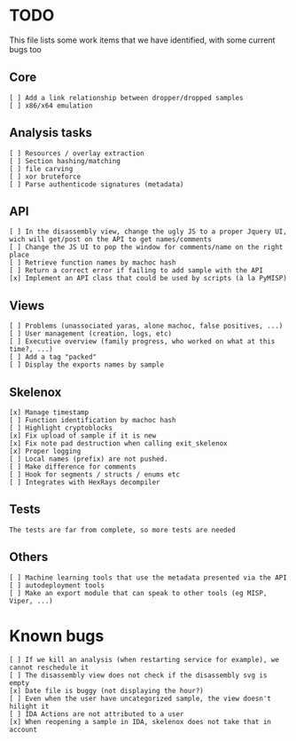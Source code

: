 # TODO
This file lists some work items that we have identified,
with some current bugs too

## Core
	[ ] Add a link relationship between dropper/dropped samples
	[ ] x86/x64 emulation

## Analysis tasks
	[ ] Resources / overlay extraction
	[ ] Section hashing/matching
	[ ] file carving
	[ ] xor bruteforce
	[ ] Parse authenticode signatures (metadata)

## API
	[ ] In the disassembly view, change the ugly JS to a proper Jquery UI, wich will get/post on the API to get names/comments
	[ ] Change the JS UI to pop the window for comments/name on the right place
	[ ] Retrieve function names by machoc hash
	[ ] Return a correct error if failing to add sample with the API
	[x] Implement an API class that could be used by scripts (à la PyMISP)

## Views
	[ ] Problems (unassociated yaras, alone machoc, false positives, ...)
	[ ] User management (creation, logs, etc)
	[ ] Executive overview (family progress, who worked on what at this time?, ...)
	[ ] Add a tag "packed"
	[ ] Display the exports names by sample

## Skelenox
	[x] Manage timestamp
	[ ] Function identification by machoc hash
	[ ] Highlight cryptoblocks
	[x] Fix upload of sample if it is new
	[x] Fix note pad destruction when calling exit_skelenox
	[x] Proper logging
	[ ] Local names (prefix) are not pushed.
	[ ] Make difference for comments
	[ ] Hook for segments / structs / enums etc
	[ ] Integrates with HexRays decompiler

## Tests
	The tests are far from complete, so more tests are needed

## Others
	[ ] Machine learning tools that use the metadata presented via the API
	[ ] autodeployment tools
	[ ] Make an export module that can speak to other tools (eg MISP, Viper, ...)

# Known bugs
	[ ] If we kill an analysis (when restarting service for example), we cannot reschedule it
	[ ] The disassembly view does not check if the disassembly svg is empty
	[x] Date file is buggy (not displaying the hour?)
	[ ] Even when the user have uncategorized sample, the view doesn't hilight it
	[ ] IDA Actions are not attributed to a user
	[x] When reopening a sample in IDA, skelenox does not take that in account
